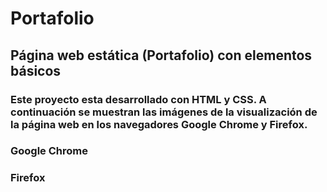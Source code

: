 # Portafolio
## Página web estática (Portafolio) con elementos básicos

### Este proyecto esta desarrollado con HTML y CSS. A continuación se muestran las imágenes de la visualización de la página web en los navegadores Google Chrome y Firefox.

### Google Chrome

### Firefox
